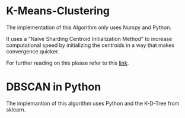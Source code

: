 # K-Means-Clustering

The implementation of this Algorithm only uses Numpy and Python. 

  It uses a "Naive Sharding Centroid Initialization Method" to increase computational speed
  by initializing the centroids in a way that makes convergence quicker.

  For further reading on this please refer to this [link](https://www.kdnuggets.com/2017/03/naive-sharding-centroid-initialization-method.html).


# DBSCAN in Python 

 The implemantion of this algorithm uses Python and the K-D-Tree from sklearn.
